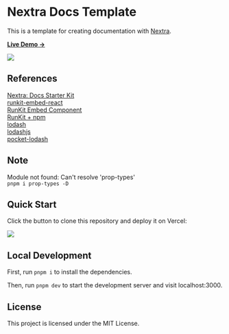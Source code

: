 # Nextra Docs Template 

This is a template for creating documentation with [Nextra](https://nextra.site).

[**Live Demo →**](https://nextra-docs-template.vercel.app)

[![](.github/screenshot.png)](https://nextra-docs-template.vercel.app)

## References

[Nextra: Docs Starter Kit](https://vercel.com/templates/next.js/documentation-starter-kit)  
[runkit-embed-react](https://www.npmjs.com/package/runkit-embed-react)  
[RunKit Embed Component](https://github.com/runkitdev/react-runkit)  
[RunKit + npm](https://npm.runkit.com/lodash)  
[lodash](https://lodash.com/)  
[lodashjs](https://www.lodashjs.com/)  
[pocket-lodash](https://github.com/HeftyKoo/pocket-lodash)

## Note

Module not found: Can't resolve 'prop-types'  
`pnpm i prop-types -D`

## Quick Start

Click the button to clone this repository and deploy it on Vercel:

[![](https://vercel.com/button)](https://vercel.com/new/clone?s=https%3A%2F%2Fgithub.com%2Fshuding%2Fnextra-docs-template&showOptionalTeamCreation=false)

## Local Development

First, run `pnpm i` to install the dependencies.

Then, run `pnpm dev` to start the development server and visit localhost:3000.

## License

This project is licensed under the MIT License.
